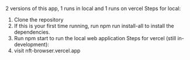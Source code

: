 2 versions of this app, 1 runs in local and 1 runs on vercel
Steps for local:
1. Clone the repository
2. If this is your first time running, run npm run install-all to install the dependencies.
3. Run npm start to run the local web application
Steps for vercel (still in-development):
1. visit nft-browser.vercel.app
